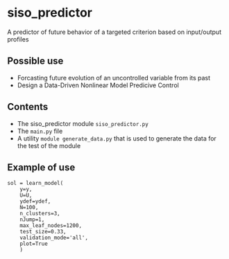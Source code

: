 # siso_predictor
A predictor of future behavior of a targeted criterion based on input/output profiles
## Possible use
- Forcasting future evolution of an uncontrolled variable from its past 
- Design a Data-Driven Nonlinear Model Predicive Control
## Contents
- The siso_predictor module ```siso_predictor.py```
- The ```main.py``` file  
- A utility ```module generate_data.py``` that is used to generate the data for the test of the module
## Example of use
```
sol = learn_model(
    y=y,
    U=U,
    ydef=ydef,
    N=100,
    n_clusters=3,
    nJump=1,
    max_leaf_nodes=1200,
    test_size=0.33,
    validation_mode='all',
    plot=True
    )
```
